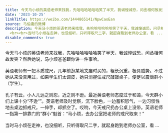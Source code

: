 ```yaml
---
title: 今天马小烦的英语老师来找我，先哈哈哈哈哈哈笑了半天，我诚惶诚恐，问丞相何故发笑？然后她说，马小烦爸爸跟你讲一件事哈。英语老师有一把木质戒尺，几年前逛某...
date: '2023-10-25'
linkTitle: https://weibo.com/1444865141/NpwCaoEan
source: 马伯庸的微博
description: 今天马小烦的英语老师来找我，先哈哈哈哈哈哈笑了半天，我诚惶诚恐，问丞相何故发笑？然后她说，马小烦爸爸跟你讲一件事哈。<br><br>英语老师有一把木质戒尺，几年前逛某地文庙时买的，粗长沉重，极具威势。不过她从来没真用过，如果学生们太调皮，她只消握住戒尺敲敲桌子，便足以震慑群小（学生）。<br><br>孔子有云，小人儿远之则怨，近之则不逊。最近英语老师态度过于和蔼，今天群小们上课十分“不逊“”。英语老师及时觉察，沉下脸色，一边蓄积怒气，一边习惯性地去桌边抓戒尺。一伸手，却抓空了。哎哟，今天戒尺扔办公桌上没带。英语老师一指第一排靠门的“群小”魁首：“马小烦，去办公室把老师的戒尺取来！”
  <br><br>当时马小烦在走神，也没细听，只听得取尺二字，就起身跑到老师办公室，看 ...
disable_comments: true
---
```

今天马小烦的英语老师来找我，先哈哈哈哈哈哈笑了半天，我诚惶诚恐，问丞相何故发笑？然后她说，马小烦爸爸跟你讲一件事哈。<br><br>英语老师有一把木质戒尺，几年前逛某地文庙时买的，粗长沉重，极具威势。不过她从来没真用过，如果学生们太调皮，她只消握住戒尺敲敲桌子，便足以震慑群小（学生）。<br><br>孔子有云，小人儿远之则怨，近之则不逊。最近英语老师态度过于和蔼，今天群小们上课十分“不逊“”。英语老师及时觉察，沉下脸色，一边蓄积怒气，一边习惯性地去桌边抓戒尺。一伸手，却抓空了。哎哟，今天戒尺扔办公桌上没带。英语老师一指第一排靠门的“群小”魁首：“马小烦，去办公室把老师的戒尺取来！” <br><br>当时马小烦在走神，也没细听，只听得取尺二字，就起身跑到老师办公室，看 ...
